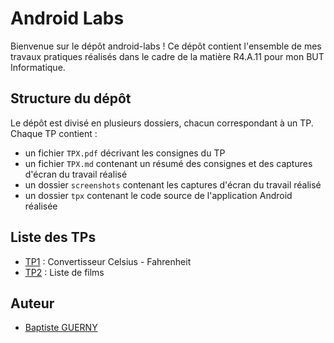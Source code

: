 # Android Labs

Bienvenue sur le dépôt android-labs ! Ce dépôt contient l'ensemble de mes travaux pratiques réalisés dans le cadre de la matière R4.A.11 pour mon BUT Informatique.

## Structure du dépôt

Le dépôt est divisé en plusieurs dossiers, chacun correspondant à un TP. Chaque TP contient :

- un fichier `TPX.pdf` décrivant les consignes du TP
- un fichier `TPX.md` contenant un résumé des consignes et des captures d'écran du travail réalisé
- un dossier `screenshots` contenant les captures d'écran du travail réalisé
- un dossier `tpx` contenant le code source de l'application Android réalisée

## Liste des TPs

- [TP1](TP1/TP1.md) : Convertisseur Celsius - Fahrenheit
- [TP2](TP2/TP2.md) : Liste de films

## Auteur

- [Baptiste GUERNY](https://github.com/BatLeDev)
